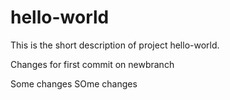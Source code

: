 # hello-world
This is the short description of project hello-world.

Changes for first commit on newbranch

Some changes
SOme changes 
